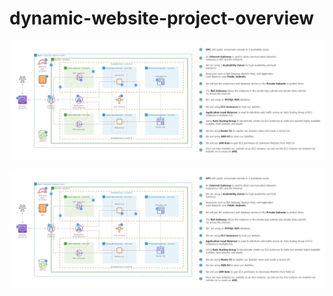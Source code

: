 # dynamic-website-project-overview

![alt text](https://github.com/profebass99/dynamic-website-project-commands/blob/main/dynamic%20website%20.png)

![alt text](https://github.com/profebass99/dynamic-website-project-commands/blob/main/dynamic%20website%20.png)
